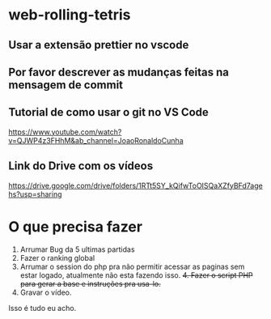 ﻿# web-rolling-tetris

## Usar a extensão prettier no vscode

## Por favor descrever as mudanças feitas na mensagem de commit

## Tutorial de como usar o git no VS Code
https://www.youtube.com/watch?v=QJWP4z3FHhM&ab_channel=JoaoRonaldoCunha

## Link do Drive com os vídeos
https://drive.google.com/drive/folders/1RTt5SY_kQifwToOISQaXZfyBFd7agehs?usp=sharing

# O que precisa fazer

1. Arrumar Bug da 5 ultimas partidas
2. Fazer o ranking global
3. Arrumar o session do php pra não permitir acessar as paginas sem estar logado, atualmente não esta fazendo isso.
~~4. Fazer o script PHP para gerar a base e instruções pra usa-lo.~~
5. Gravar o vídeo.

Isso é tudo eu acho.
